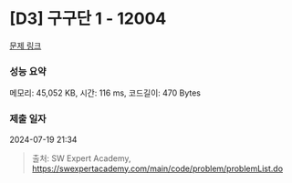 # [D3] 구구단 1 - 12004 

[문제 링크](https://swexpertacademy.com/main/code/problem/problemDetail.do?contestProbId=AXkcWgFa8sADFAS8) 

### 성능 요약

메모리: 45,052 KB, 시간: 116 ms, 코드길이: 470 Bytes

### 제출 일자

2024-07-19 21:34



> 출처: SW Expert Academy, https://swexpertacademy.com/main/code/problem/problemList.do